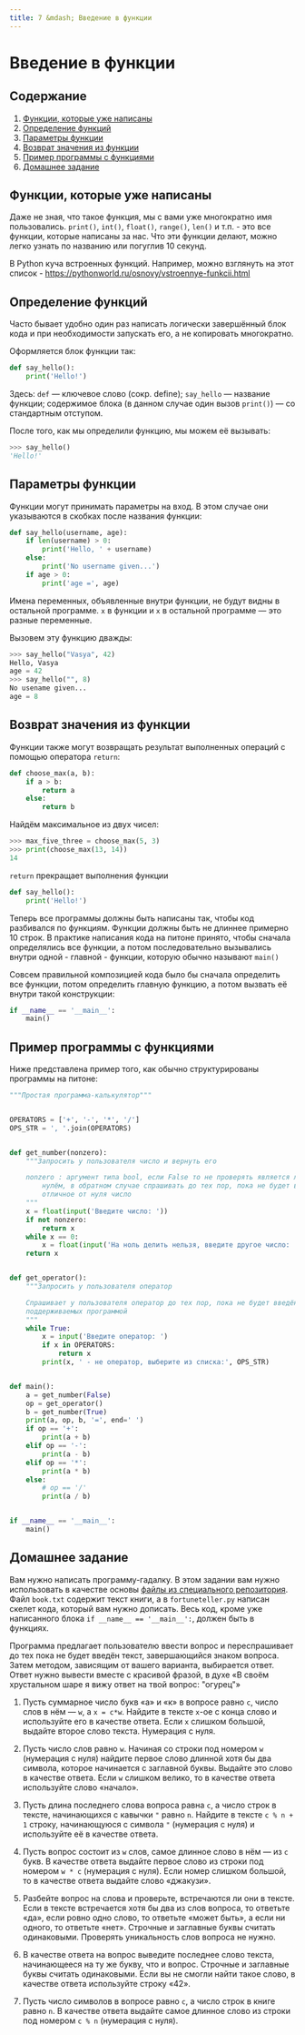 ```yaml
---
title: 7 &mdash; Введение в функции
---
```


# Введение в функции

## Содержание
1. [Функции, которые уже написаны](#функции-которые-уже-написаны)
1. [Определение функций](#определение-функций)
1. [Параметры функции](#параметры-функции)
1. [Возврат значения из функции](#возврат-значения-из-функции)
1. [Пример программы с функциями](#пример-программы-с-функциями)
1. [Домашнее задание](#домашнее-задание)

## Функции, которые уже написаны

Даже не зная, что такое функция, мы с вами уже многократно имя пользовались.
`print()`, `int()`, `float()`, `range()`, `len()` и т.п. - это все функции, которые написаны за нас.
Что эти функции делают, можно легко узнать по названию или погуглив 10 секунд.

В Python куча встроенных функций. Например, можно взглянуть на этот список - 
<https://pythonworld.ru/osnovy/vstroennye-funkcii.html>

## Определение функций

Часто бывает удобно один раз написать логически завершённый блок кода и при необходимости запускать его, а не копировать многократно.

Оформляется блок функции так:


```python
def say_hello():
    print('Hello!')
```

Здесь: `def` — ключевое слово (сокр. define); `say_hello` — название функции; содержимое блока (в данном случае один вызов `print()`) — со стандартным отступом.


После того, как мы определили функцию, мы можем её вызывать:

```python
>>> say_hello()
'Hello!'
```

## Параметры функции

Функции могут принимать параметры на вход. В этом случае они указываются в скобках после названия функции:

```python
def say_hello(username, age):
    if len(username) > 0:
        print('Hello, ' + username)
    else:
        print('No username given...')
    if age > 0:
        print('age =', age)
```

Имена переменных, объявленные внутри функции, не будут видны в остальной программе. `x` в функции и `x` в остальной программе — это разные переменные.

Вызовем эту функцию дважды:

```python
>>> say_hello("Vasya", 42)
Hello, Vasya
age = 42
>>> say_hello("", 8)
No usename given...
age = 8
```

## Возврат значения из функции

Функции также могут возвращать результат выполненных операций с помощью оператора `return`:

```python
def choose_max(a, b):
    if a > b:
        return a
    else:
        return b
```


Найдём максимальное из двух чисел:

```python
>>> max_five_three = choose_max(5, 3)
>>> print(choose_max(13, 14))
14
```

`return` прекращает выполнения функции

```python
def say_hello():
    print('Hello!')
```

Теперь все программы должны быть написаны так, чтобы код разбивался по функциям. Функции должны быть не длиннее примерно 10 строк. В практике написания кода на питоне принято, чтобы сначала определялись все функции, а потом последовательно вызывались внутри одной - главной - функции, которую обычно называют `main()`

Совсем правильной композицией кода было бы сначала определить все функции, потом определить главную функцию, а потом вызвать её внутри такой конструкции:

```python
if __name__ == '__main__':
    main()
```

## Пример программы с функциями

Ниже представлена пример того, как обычно структурированы программы на питоне:

```python
"""Простая программа-калькулятор"""


OPERATORS = ['+', '-', '*', '/']
OPS_STR = ', '.join(OPERATORS)


def get_number(nonzero):
    """Запросить у пользователя число и вернуть его

    nonzero : аргумент типа bool, если False то не проверять является ли число
        нулём, в обратном случае спрашивать до тех пор, пока не будет введено
        отличное от нуля число
    """
    x = float(input('Введите число: '))
    if not nonzero:
        return x
    while x == 0:
        x = float(input('На ноль делить нельзя, введите другое число: '))
    return x


def get_operator():
    """Запросить у пользователя оператор

    Спрашивает у пользователя оператор до тех пор, пока не будет введён один из
    поддерживаемых программой
    """
    while True:
        x = input('Введите оператор: ')
        if x in OPERATORS:
            return x
        print(x, ' - не оператор, выберите из списка:', OPS_STR)


def main():
    a = get_number(False)
    op = get_operator()
    b = get_number(True)
    print(a, op, b, '=', end=' ')
    if op == '+':
        print(a + b)
    elif op == '-':
        print(a - b)
    elif op == '*':
        print(a * b)
    else:
        # op == '/'
        print(a / b)


if __name__ == '__main__':
    main()

```


## Домашнее задание

Вам нужно написать программу-гадалку. В этом задании вам нужно использовать в качестве основы [файлы из специального репозитория](https://github.com/pykili/hw07/). Файл `book.txt` содержит текст книги, а в `fortuneteller.py` написан скелет кода, который вам нужно дописать. Весь код, кроме уже написанного блока `if __name__ == '__main__':`, должен быть в функциях.

Программа предлагает пользователю ввести вопрос и переспрашивает до тех пока не будет введён текст, завершающийся знаком вопроса. Затем методом, зависящим от вашего варианта, выбирается ответ. Ответ нужно вывести вместе с красивой фразой, в духе «В своём хрустальном шаре я вижу ответ на твой вопрос: "огурец"»

1. Пусть суммарное число букв «а» и «к» в вопросе равно `c`, число слов в нём — `w`, а `x = c*w`. Найдите в тексте `x`-ое с конца слово и используйте его в качестве ответа. Если `x` слишком большой, выдайте второе слово текста. Нумерация с нуля.

2. Пусть число слов равно `w`. Начиная со строки под номером `w` (нумерация с нуля) найдите первое слово длинной хотя бы два символа, которое начинается с заглавной буквы. Выдайте это слово в качестве ответа. Если `w` слишком велико, то в качестве ответа используйте слово «начало».

3. Пусть длина последнего слова вопроса равна `c`, а число строк в тексте, начинающихся с кавычки `"` равно `n`. Найдите в тексте `c % n + 1` строку, начинающуюся с символа `"` (нумерация с нуля) и используйте её в качестве ответа.

4. Пусть вопрос состоит из `w` слов, самое длинное слово в нём — из `c` букв. В качестве ответа выдайте первое слово из строки под номером `w * c` (нумерация с нуля). Если номер слишком большой, то в качестве ответа выдайте слово «джакузи».

5. Разбейте вопрос на слова и проверьте, встречаются ли они в тексте. Если в тексте встречается хотя бы два из слов вопроса, то ответьте «да», если ровно одно слово, то ответьте «может быть», а если ни одного, то ответьте «нет». Строчные и заглавные буквы считать одинаковыми. Проверять уникальность слов вопроса не нужно.

6. В качестве ответа на вопрос выведите последнее слово текста, начинающееся на ту же букву, что и вопрос. Строчные и заглавные буквы считать одинаковыми. Если вы не смогли найти такое слово, в качестве ответа используйте строку «42».

7. Пусть число символов в вопросе равно `c`, а число строк в книге равно `n`. В качестве ответа выдайте самое длинное слово из строки под номером `c % n` (нумерация с нуля).
